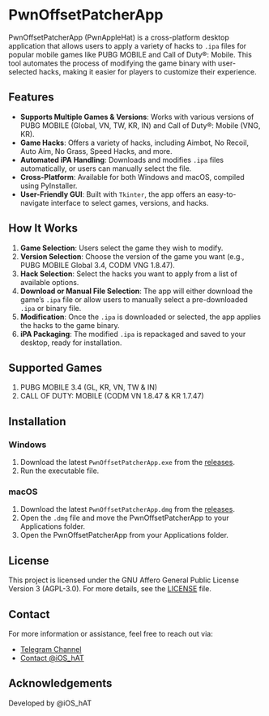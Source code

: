 # PwnOffsetPatcherApp

PwnOffsetPatcherApp (PwnAppleHat) is a cross-platform desktop application that allows users to apply a variety of hacks to `.ipa` files for popular mobile games like PUBG MOBILE and Call of Duty®: Mobile. This tool automates the process of modifying the game binary with user-selected hacks, making it easier for players to customize their experience.

## Features

- **Supports Multiple Games & Versions**: Works with various versions of PUBG MOBILE (Global, VN, TW, KR, IN) and Call of Duty®: Mobile (VNG, KR).
- **Game Hacks**: Offers a variety of hacks, including Aimbot, No Recoil, Auto Aim, No Grass, Speed Hacks, and more.
- **Automated iPA Handling**: Downloads and modifies `.ipa` files automatically, or users can manually select the file.
- **Cross-Platform**: Available for both Windows and macOS, compiled using PyInstaller.
- **User-Friendly GUI**: Built with `Tkinter`, the app offers an easy-to-navigate interface to select games, versions, and hacks.

## How It Works

1. **Game Selection**: Users select the game they wish to modify.
2. **Version Selection**: Choose the version of the game you want (e.g., PUBG MOBILE Global 3.4, CODM VNG 1.8.47).
3. **Hack Selection**: Select the hacks you want to apply from a list of available options.
4. **Download or Manual File Selection**: The app will either download the game’s `.ipa` file or allow users to manually select a pre-downloaded `.ipa` or binary file.
5. **Modification**: Once the `.ipa` is downloaded or selected, the app applies the hacks to the game binary.
6. **iPA Packaging**: The modified `.ipa` is repackaged and saved to your desktop, ready for installation.

## Supported Games

1. PUBG MOBILE 3.4 (GL, KR, VN, TW & IN)
2. CALL OF DUTY: MOBILE (CODM VN 1.8.47 & KR 1.7.47)

## Installation

### Windows

1. Download the latest `PwnOffsetPatcherApp.exe` from the [releases](https://github.com/YourGitHubUsername/PwnOffsetPatcherApp/releases).
2. Run the executable file.

### macOS

1. Download the latest `PwnOffsetPatcherApp.dmg` from the [releases](https://github.com/YourGitHubUsername/PwnOffsetPatcherApp/releases).
2. Open the `.dmg` file and move the PwnOffsetPatcherApp to your Applications folder.
3. Open the PwnOffsetPatcherApp from your Applications folder.

## License

This project is licensed under the GNU Affero General Public License Version 3 (AGPL-3.0). For more details, see the [LICENSE](LICENSE) file.

## Contact

For more information or assistance, feel free to reach out via:

- [Telegram Channel](https://t.me/pwnapplehat)
- [Contact @iOS_hAT](https://t.me/iOS_hAT)

## Acknowledgements

Developed by @iOS_hAT
